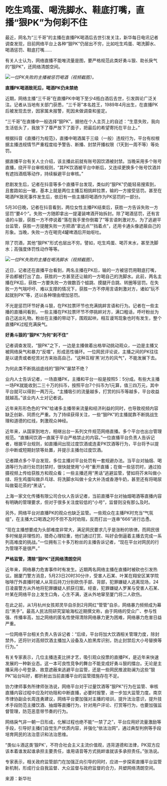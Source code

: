 

# 吃生鸡蛋、喝洗脚水、鞋底打嘴，直播“狠PK”为何刹不住

最近，网名为“三千哥”的主播在直播PK喝酒后去世引发关注，新华每日电讯记者调查发现，目前网络平台上各种“狠PK”仍层出不穷，比如吃生鸡蛋、喝洗脚水、喝酒惩罚、鞋底打嘴……

有关人士认为，网络直播不能唯流量是图，要严格规范此类好勇斗狠、助长戾气的“狠PK”，还网络清朗空间。

![](https://inews.gtimg.com/om_bt/OK35yFUxr9VfAwO1YPUXay8bNo3MTgszTb7L1f67yjZ7wAA/1000)_一位PK失败的主播被惩罚喝酒（视频截图）。_

**直播PK喝酒致死后，喝酒PK仍未禁绝**

近期，网络主播“三千哥”在直播PK中喝下至少4瓶白酒后去世，引发舆论广泛关注。记者从当地有关部门获悉，“三千哥”本名姓王，1989年4月出生，在直播PK后被发现去世，因家属未报警，死因未做调查和鉴定。

“三千哥”在直播中一般选择“狠PK”。据他在个人主页上的自述：“生意失败，我向生活低头了，我放下了尊严放下了面子，把最后的希望寄托在平台上。”

根据抖音《直播行为规范》，直播中喝酒属于三级（一般）违规行为，平台有权根据主播违规情节严重程度给予警告、断播、封禁开播权限（1天到一周不等）等处罚。

据直播平台有关人士介绍，该主播此前就有账号因饮酒被封禁。当晚采用多个账号直播，绕开平台审核规则，“其PK饮酒被平台中断后，又连续更换多个账号饮酒并有遮挡酒瓶等动作，持续躲避平台审核。”

悲剧发生后，记者在抖音等多个直播平台发现，类似的“狠PK”仍能轻易搜索到，且套路如出一辙，基本上就是两位主播互相挑衅拉票，输的一方接受惩罚。甚至在喝酒PK致死事件发生后，依旧有一些主播将喝酒作为PK惩罚的一部分。

5月30日晚，记者在抖音看到，两位女性主播PK结束后，获胜一方告诉失败一方惩罚“要4个”。失败一方随即拿出一提灌装啤酒开始拆封。除了喝酒惩罚，还有言语的斗狠，获胜一方不停说着“落在我手里你倒霉了”等言语刺激对方。为了逃避平台监管，获胜一方提醒失败一方把酒“拿远点”“挡着点”，还用卡通头像遮蔽自己的形象。当晚，失败一方在喝完4罐啤酒后开始呕吐。

除了罚酒，其他“狠PK”形式也层出不穷。譬如，吃生鸡蛋、喝芥末水，甚至洗脚水；高强度体罚性动作等等。

![](https://inews.gtimg.com/om_bt/OWGquVeMlS02kcCYi9QDKxb4IZAJY8S-WPypqs_Y-_oLsAA/1000)_一位PK失败的主播在喝洗脚水（视频截图）。_

近日，记者还在直播平台看到，两名主播在PK后，输的一方被惩罚用鞋底打嘴，牙齿都被打出了血，获胜的一方甚至还让输的一方喝自己的洗脚水。此前，两名主播在PK后，获胜一方要失败一方做数百个蛙跳、摸腿开合跳、转圈等惩罚。在失败一方气喘吁吁、难以支撑的情况下，获胜一方不停用言语刺激对方，诸如“玩不起就别PK”等，还以各种理由增加惩罚。

不光是惩罚环节好勇斗狠，在PK拉票环节也充满挑衅言语和行为。记者在一些主播的直播间看到，一些主播在PK拉票环节不停挑衅对方，满口粗话，呼吁粉丝为自己送出礼物。粉丝在主播的带动下，围观起哄，相互谩骂现象也时有发生，整个直播PK过程充满戾气。

**好勇斗狠的“狠PK”为何“刹不住”**

记者调查发现，“狠PK”之下，一边是主播做着出格举动挑动观众，一边是主播又被网络戾气和暴力“反噬”，形成恶性循环。一位网民评论说，主播之间的PK往往是以谴责或者挖苦对方来抬高自己，“这种互相‘黑’对方的风气”，不能发展下去。

为何此类不断挑战底线的“狠PK”屡禁不绝？

业内人士告诉记者，一场直播PK，主播和平台一般是按照5：5分成。有些大主播一场PK就能收到二三十万的抖币，按照平台7个抖币为1元算，值三四万元，其中平台就可以得到一两万元。“主播吸引的流量越多，打赏的抖币等越多，平台收益就越高。”该业内人士对记者说。

近年来形形色色的“PK”给诸多主播带来流量和经济利益的同时，也导致视频内容缺乏创新、同质化严重。为了持续获得关注，一些“狠PK”的主播就靠不断挑战生理和道德的红线，刺激观众神经。

近年来，从国家到地方，相继出台一系列文件规范网络直播。多个平台也出台管理规范。“直播间饮酒一直属于平台严格禁止的内容。”一位直播平台负责人告诉记者，根据平台规则，如直播间出现过度饮酒或连麦PK饮酒等行为，平台将予以提示中断或短期封禁等处置，并提示主播勿过度饮酒。

记者蹲点多个平台发现，多位主播对平台处罚有一套规避办法。当平台对抽烟、喝酒等行为进行处罚封禁时，很快就使用“小号”重开直播；在做一些惩罚时，通过拍摄视频上传给获胜方和观众看；一些主播还用“黑话”逃避监管，譬如将芥末叫做小绿、将生鸡蛋叫做乒乓球、将洗脚水叫做十全大补汤或香港牛奶，甚至还有将喝尿叫做菊花茶的“黑话”。

上海一家文化传播有限公司合伙人告诉记者，当前直播平台对抽烟喝酒等直播内容有明确的管理要求，但对于很多关注度较低的“小号”，监督则没有那么及时。

另外，网络平台对直播PK的观众也缺乏监管。一些观众在主播PK时充当“气氛组”，在主播大口喝酒之时不但不及时劝阻，反而打出一连串“666”进行怂恿。

“现在主播想要成为头部难度非常大，满足网民要求几乎是涨粉的铁律。而网民很多时候是非理性的，猎奇心理较重，他们通过打赏、叫好会倒逼着主播去完成一系列高难度的挑战。”一位拥有三十多万粉丝的主播告诉记者，“现在平台对网民的行为管理不是很严。”

**严格监管，清除“狠PK”还网络清朗空间**

近年来，网络暴力危害事件时有发生。近期两名网络主播在直播时被砍也引发热议。据厦门警方消息，5月23日20时30分许，受害人石某、叶某在翔安区某学院咖啡厅外直播时被人从背后持刀分别砍伤手部、背部，犯罪嫌疑人逃离现场，24日凌晨警方从外地将犯罪嫌疑人抓获归案。经查，犯罪嫌疑人罗某与受害人石某、叶某在网络平台上发生口角，心生不满，遂从外地窜至厦门将二人砍伤。

在此之前，从1月杭州女孩郑灵华自杀到2月网红“管管”自杀，网络暴力频频成为幕后“黑手”。最高人民法院研究室喻海松近期撰文称，由于网络的受众广、参与性强、传播率高，加之网络的匿名性使得清除网络暴力更为困难，网络暴力危害日益严重。

一位网络平台相关负责人告诉记者：“后续，平台将加大饮酒相关管理力度，除封禁外，还将针对高频饮酒主播加入设备及人脸黑库识别，防止封禁后大小号替换等行为。”

有关专家表示，几位主播连麦比拼才艺，吸引观众投票的直播PK，是近年来快速发展的一种新业态。这一本可良性竞争的舞台不能变成好勇斗狠的擂台。无论是主播采用小号登录、故意遮蔽来逃避平台监管，还是一些网民推波助澜为这些“狠PK”站台叫好，都折射出当前直播平台的监管措施存在不足。

协力律师事务所律师张浩说，网络平台对于过量饮酒等“狠PK”行为在监管、审核直播内容过程中应及时劝阻和中断直播，必要时报警，进一步加大监管力度。南京市律协副会长周连勇建议，网络平台要加强对主播的培训，提升法治意识，提升技术手段防范主播饮酒、抽烟等直播行为，针对用户评论、打赏等行为，也要加强监督管理，防范恶意带节奏的行为。

网络戾气非一朝一日形成，化解过程也绝不能“一禁了之”，平台应用好流量激励等手段，引导好主播们自觉生产优质内容，并强化“依法治网”，通过典型判例等手段培育网民的法治意识和法治思维。

“类似斗酒这类‘狠PK’，不符合社会主义主流价值观，违背道德和法律，PK双方应该本着谁发起谁承担主要责任，谁用语音等方式挑衅谁就该多承担责任。”张浩说。

专家表示，相关政府监管部门在加强正向引导的同时，应进一步探索直播平台监管新机制，形成行业自我监督、大众监督与政府监督的合力，共塑网络清朗空间。

来源：新华社

